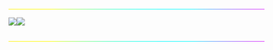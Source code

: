 <img src="neon.gif" height=0.5px width="100%">

<img src="https://grs-vercel-54nx-q514uhgwr-wthrajat.vercel.app/api?username=wthrajat&show_icons=true&count_private=true&hide_border=true&bg_color=161B22&text_color=c9d1d9&title_color=50a6ff&icon_color=3572a5&card_width=500&custom_title=my%20GitHub%20stats"/><img src="https://grs-vercel-54nx-q514uhgwr-wthrajat.vercel.app/api/top-langs/?username=wthrajat&langs_count=8&layout=compact&hide_border=true&bg_color=161B22&text_color=c9d1d9&title_color=50a6ff&icon_color=3572a5&card_width=400&custom_title=my%20Language%20stats"/>
  
<!--### 🎶 Vibing to :)
<p align="center">
<img src="https://spotify-github-profile.vercel.app/api/view?uid=312mjqnhb5c73kvsmjzjizlrzx4u&cover_image=true&theme=natemoo-re&show_offline=false&background_color=121212&bar_color=1c71d8&bar_color_cover=false"/>
</p>-->

<img src="neon.gif" height=0.5px width="100%">

